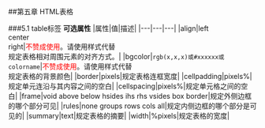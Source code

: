 ##第五章 HTML表格

###5.1 table标签
**可选属性**
|属性|值|描述|
|---|---|---|
|align|left<br/>center<br/>right|<font color="red">不赞成使用</font>。请使用样式代替<br/>规定表格相对周围元素的对齐方式。|
|bgcolor|``rgb(x,x,x)或#xxxxxx或colorname``|<font color="red">不赞成使用</font>。请使用样式代替<br/>规定表格的背景颜色|
|border|pixels|规定表格连框宽度|
|cellpadding|pixels%|规定单元连沿与其内容之间的空白|
|cellspacing|pixels%|规定单元格之间的空白|
|frame|void above below hsides ihs rhs vsides box border|规定外侧边框的哪个部分可见|
|rules|none groups rows cols all|规定内侧边框的哪个部分是可见的|
|summary|text|规定表格的摘要|
|width|%pixels|规定表格的宽度|
